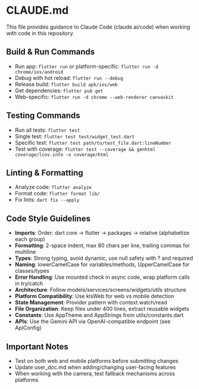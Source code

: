 # CLAUDE.md

This file provides guidance to Claude Code (claude.ai/code) when working with code in this repository.

## Build & Run Commands
- Run app: `flutter run` or platform-specific: `flutter run -d chrome/ios/android`
- Debug with hot reload: `flutter run --debug`
- Release build: `flutter build apk/ios/web`
- Get dependencies: `flutter pub get`
- Web-specific: `flutter run -d chrome --web-renderer canvaskit`

## Testing Commands
- Run all tests: `flutter test`
- Single test: `flutter test test/widget_test.dart`
- Specific test: `flutter test path/to/test_file.dart:lineNumber`
- Test with coverage: `flutter test --coverage && genhtml coverage/lcov.info -o coverage/html`

## Linting & Formatting
- Analyze code: `flutter analyze`
- Format code: `flutter format lib/`
- Fix lints: `dart fix --apply`

## Code Style Guidelines
- **Imports**: Order: dart core → flutter → packages → relative (alphabetize each group)
- **Formatting**: 2-space indent, max 80 chars per line, trailing commas for multiline
- **Types**: Strong typing, avoid dynamic, use null safety with ? and required
- **Naming**: lowerCamelCase for variables/methods, UpperCamelCase for classes/types
- **Error Handling**: Use mounted check in async code, wrap platform calls in try/catch
- **Architecture**: Follow models/services/screens/widgets/utils structure
- **Platform Compatibility**: Use kIsWeb for web vs mobile detection
- **State Management**: Provider pattern with context.watch/read
- **File Organization**: Keep files under 400 lines, extract reusable widgets
- **Constants**: Use AppTheme and AppStrings from utils/constants.dart
- **APIs**: Use the Gemini API via OpenAI-compatible endpoint (see ApiConfig)

## Important Notes
- Test on both web and mobile platforms before submitting changes
- Update user_doc.md when adding/changing user-facing features
- When working with the camera, test fallback mechanisms across platforms